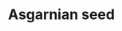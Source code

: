 ---
layout: item
title: Asgarnian seed
item-id: 5308
datatable: true
id: 5308
name: "Asgarnian seed"
members: true
lowalch: 1
highalch: 1
examine: "An Asgarnian hop seed - plant in a hops patch."
monsters:
  - id: 6604
    name: "Mammoth"
    members: true
    combat_level: 80
    wiki_url: "https://oldschool.runescape.wiki/w/Mammoth"
    drops:
      - quantity: "4"
        rarity: 0.025
    image: "https://oldschool.runescape.wiki/images/thumb/a/a5/Mammoth.png/1200px-Mammoth.png?956ac"
---